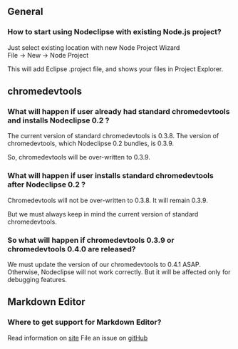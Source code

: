 
## General

### How to start using Nodeclipse with existing Node.js project?

Just select existing location with new Node Project Wizard  
File -> New -> Node Project

This will add Eclipse .project file, and shows your files in Project Explorer.

## chromedevtools

### What will happen if user already had standard chromedevtools and installs Nodeclipse 0.2 ?
 
The current version of standard chromedevtools is 0.3.8.
The version of chromedevtools, which Nodeclipse 0.2 bundles, is 0.3.9.
 
So, chromedevtools  will be over-written to  0.3.9.
 
### What will happen if user installs standard chromedevtools after Nodeclipse 0.2 ?

Chromedevtools will not be over-written to 0.3.8. It will  remain 0.3.9.
 
But we must always keep in mind the current version of standard chromedevtools.


### So what will happen if chromedevtools 0.3.9 or chromedevtools 0.4.0 are released?

We must update the version of our chromedevtools to 0.4.1 ASAP.
Otherwise, Nodeclipse will not work correctly. But it will be affected only for debugging features.

## Markdown Editor

### Where to get support for Markdown Editor?

Read information on [site](http://www.winterwell.com/software/markdown-editor.php)
File an issue on [gitHub](https://github.com/winterstein/Eclipse-Markdown-Editor-Plugin/issues) 
